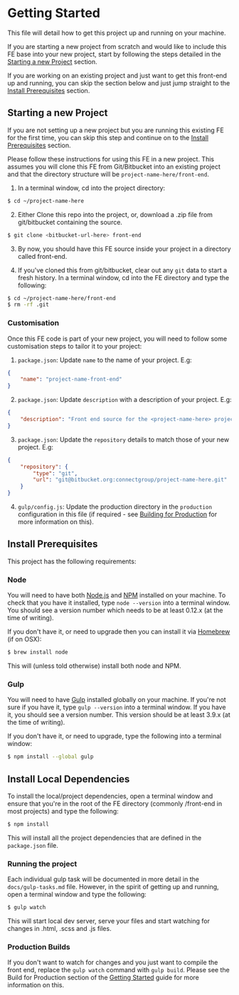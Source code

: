 # Getting Started

This file will detail how to get this project up and running on your machine.

If you are starting a new project from scratch and would like to include this FE base into your new project, start by following the steps detailed in the [Starting a new Project](#starting-a-new-project) section.

If you are working on an existing project and just want to get this front-end up and running, you can skip the section below and just jump straight to the [Install Prerequisites](#install-prerequisites) section.

## Starting a new Project

If you are not setting up a new project but you are running this existing FE for the first time, you can skip this step and continue on to the [Install Prerequisites](#install-prerequisites) section.

Please follow these instructions for using this FE in a new project. This assumes you will clone this FE from Git/Bitbucket into an existing project and that the directory structure will be `project-name-here/front-end`.

1) In a terminal window, cd into the project directory:

```sh
$ cd ~/project-name-here
```

2) Either Clone this repo into the project, or, download a .zip file from git/bitbucket containing the source.

```sh
$ git clone <bitbucket-url-here> front-end
```

3) By now, you should have this FE source inside your project in a directory called front-end.

4) If you've cloned this from git/bitbucket, clear out any `git` data to start a fresh history. In a terminal window, cd into the FE directory and type the following:

```sh
$ cd ~/project-name-here/front-end
$ rm -rf .git
```

### Customisation

Once this FE code is part of your new project, you will need to follow some customisation steps to tailor it to your project:

1) `package.json`: Update `name` to the name of your project. E.g:

```json
{
    "name": "project-name-front-end"
}
```

2) `package.json`: Update `description` with a description of your project. E.g:

```json
{
    "description": "Front end source for the <project-name-here> project."
}
```

3) `package.json`: Update the `repository` details to match those of your new project. E.g:

```json
{
    "repository": {
        "type": "git",
        "url": "git@bitbucket.org:connectgroup/project-name-here.git"
    }
}
```

4) `gulp/config.js`: Update the production directory in the `production` configuration in this file (if required - see [Building for Production](docs/tasks.md#build-for-production) for more information on this).

## Install Prerequisites

This project has the following requirements:

### Node

You will need to have both [Node.js](https://nodejs.org) and [NPM](https://www.npmjs.com/) installed on your machine.
To check that you have it installed, type `node --version` into a terminal window. You should see a version number which needs to be at least 0.12.x (at the time of writing).

If you don't have it, or need to upgrade then you can install it via [Homebrew](http://brew.sh/) (if on OSX):

```sh
$ brew install node
```

This will (unless told otherwise) install both node and NPM.

### Gulp

You will need to have [Gulp](http://gulpjs.com/) installed globally on your machine.
If you're not sure if you have it, type `gulp --version` into a terminal window. If you have it, you should see a version number. This version should be at least 3.9.x (at the time of writing).

If you don't have it, or need to upgrade, type the following into a terminal window:

```sh
$ npm install --global gulp
```

## Install Local Dependencies

To install the local/project dependencies, open a terminal window and ensure that you're in the root of the FE directory (commonly /front-end in most projects) and type the following:

```sh
$ npm install
```

This will install all the project dependencies that are defined in the `package.json` file.

### Running the project

Each individual gulp task will be documented in more detail in the `docs/gulp-tasks.md` file.
However, in the spirit of getting up and running, open a terminal window and type the following:

```sh
$ gulp watch
```
This will start local dev server, serve your files and start watching for changes in .html, .scss and .js files.

### Production Builds
If you don't want to watch for changes and you just want to compile the front end, replace the `gulp watch` command with `gulp build`. Please see the Build for Production section of the [Getting Started](docs/getting-started.md) guide for more information on this.
